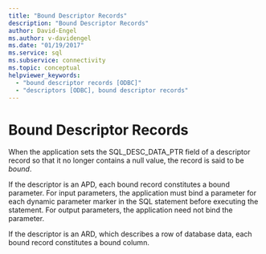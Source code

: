 ```yaml
---
title: "Bound Descriptor Records"
description: "Bound Descriptor Records"
author: David-Engel
ms.author: v-davidengel
ms.date: "01/19/2017"
ms.service: sql
ms.subservice: connectivity
ms.topic: conceptual
helpviewer_keywords:
  - "bound descriptor records [ODBC]"
  - "descriptors [ODBC], bound descriptor records"
---
```

# Bound Descriptor Records
When the application sets the SQL_DESC_DATA_PTR field of a descriptor record so that it no longer contains a null value, the record is said to be *bound*.  
  
 If the descriptor is an APD, each bound record constitutes a bound parameter. For input parameters, the application must bind a parameter for each dynamic parameter marker in the SQL statement before executing the statement. For output parameters, the application need not bind the parameter.  
  
 If the descriptor is an ARD, which describes a row of database data, each bound record constitutes a bound column.
